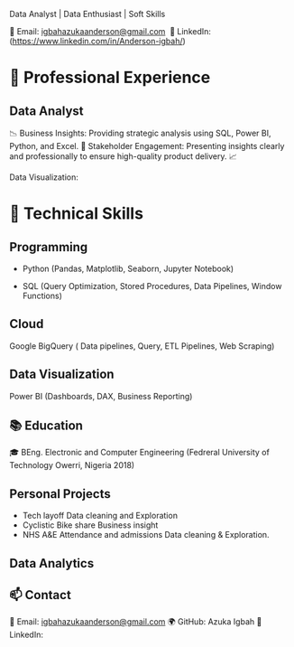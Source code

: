 Data Analyst | Data Enthusiast | Soft Skills 


 

 

 

 

 

📧 Email: igbahazukaanderson@gmail.com 
📎 LinkedIn: (https://www.linkedin.com/in/Anderson-igbah/)
# 💼 Professional Experience

## Data Analyst

📉 Business Insights: Providing strategic analysis using SQL, Power BI, Python, and Excel. 📢 Stakeholder Engagement: Presenting insights clearly and professionally to ensure high-quality product delivery. 📈 

Data Visualization: 

# 🔧 Technical Skills

## Programming

 - Python (Pandas, Matplotlib, Seaborn, Jupyter Notebook)

  - SQL (Query Optimization, Stored Procedures, Data Pipelines, Window Functions)
  
## Cloud 
Google BigQuery ( Data pipelines, Query, 
 ETL Pipelines, Web Scraping)

## Data Visualization

 Power BI (Dashboards, DAX, Business Reporting)


## 📚 Education

🎓 BEng. Electronic and Computer Engineering (Fedreral University of Technology Owerri, Nigeria 2018) 

## Personal Projects

- Tech layoff Data cleaning and Exploration
- Cyclistic Bike share Business insight
- NHS A&E Attendance and admissions Data cleaning & Exploration.


## Data Analytics


## 📫 Contact

📧 Email: igbahazukaanderson@gmail.com
🌍 GitHub: Azuka Igbah
💼 LinkedIn: 
